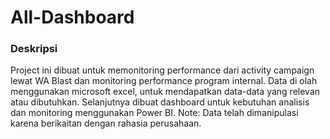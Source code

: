 # All-Dashboard
### Deskripsi
Project ini dibuat untuk memonitoring performance dari activity campaign lewat WA Blast dan monitoring performance program internal. Data di olah menggunakan microsoft excel, untuk mendapatkan data-data yang relevan atau dibutuhkan. Selanjutnya dibuat dashboard untuk kebutuhan analisis dan monitoring menggunakan Power BI. Note: Data telah dimanipulasi karena berikaitan dengan rahasia perusahaan.
